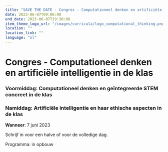 ```yaml
---
title: "SAVE THE DATE - Congres - Computationeel denken en artificiële intelligentie in de klas"
date: 2023-06-07T09:00:00
end_date: 2023-06-07T19:30:00
item_theme_logo_url: "/images/curricula/logo_computational_thinking.png"
location: ""
location_link: ""
language: "nl"
---
```


# Congres - Computationeel denken en artificiële intelligentie in de klas

### Voormiddag: Computationeel denken en geïntegreerde STEM concreet in de klas
### Namiddag: Artificiële intelligentie en haar ethische aspecten in de klas

**Wanneer**: 7 juni 2023

Schrijf in voor een halve of voor de volledige dag.

Programma: in opbouw
